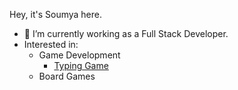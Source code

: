 Hey, it's Soumya here.

- 🔭 I’m currently working as a Full Stack Developer.
- Interested in:
  - Game Development
    - [Typing Game](https://ssn34.github.io/typing_game/)
  - Board Games

